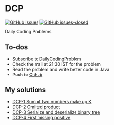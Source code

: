 # DCP
[![GitHub issues](https://img.shields.io/github/issues/bathinaMounika/DCP.svg)](https://github.com/bathinaMounika/DCP/issues)
[![GitHub issues-closed](https://img.shields.io/github/issues-closed/bathinaMounika/DCP.svg)](https://GitHub.com/bathinaMounika/DCP/issues?q=is%3Aissue+is%3Aclosed)

Daily Coding Problems

## To-dos

- Subscribe to [DailyCodingProblem](https://www.dailycodingproblem.com/)
- Check the mail at 21:30 IST for the problem
- Read the problem and write better code in Java
- Push to [Github](https://github.com/bathinaMounika/DCP/)

## My solutions

- [DCP-1 Sum of two numbers make up K](https://binarysearch.io/problems/Sum-of-two-numbers/editorials/932717)
- [DCP-2 Omiited product](https://binarysearch.io/problems/Omitted/editorials/939946)
- [DCP-3 Serialize and deserialize binary tree](https://leetcode.com/problems/serialize-and-deserialize-binary-tree/)
- [DCP-4 First missing positive](https://leetcode.com/problems/first-missing-positive/)
